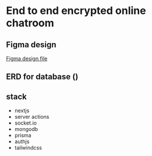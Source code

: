 # End to end encrypted online chatroom

## Figma design

[Figma design file](https://www.figma.com/file/SRJNURuWgtipv03We5SQ6g/Chatter?type=design&node-id=0%3A1&mode=design&t=UV3QvOSJEOqpXckZ-1)

## ERD for database ()

## stack

- nextjs
- server actions
- socket.io
- mongodb
- prisma
- authjs
- tailwindcss
